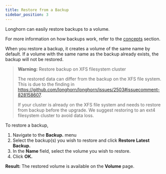 ```yaml
---
title: Restore from a Backup
sidebar_position: 3
---
```


Longhorn can easily restore backups to a volume. 

For more information on how backups work, refer to the [concepts](../../../concepts/#3-backups-and-secondary-storage) section.

When you restore a backup, it creates a volume of the same name by default. If a volume with the same name as the backup already exists, the backup will not be restored.

> **Warning:** Restore backup on XFS filesystem cluster
>
> The restored data can differ from the backup on the XFS file system. This is due to the finding in https://github.com/longhorn/longhorn/issues/2503#issuecomment-828158607.
>
> If your cluster is already on the XFS file system and needs to restore from backup before the upgrade. We suggest restoring to an ext4 filesystem cluster to avoid data loss.

To restore a backup,

1. Navigate to the **Backup.** menu
2. Select the backup(s) you wish to restore and click **Restore Latest Backup.**
3. In the **Name** field, select the volume you wish to restore.
4. Click **OK.**

**Result:** The restored volume is available on the **Volume** page.